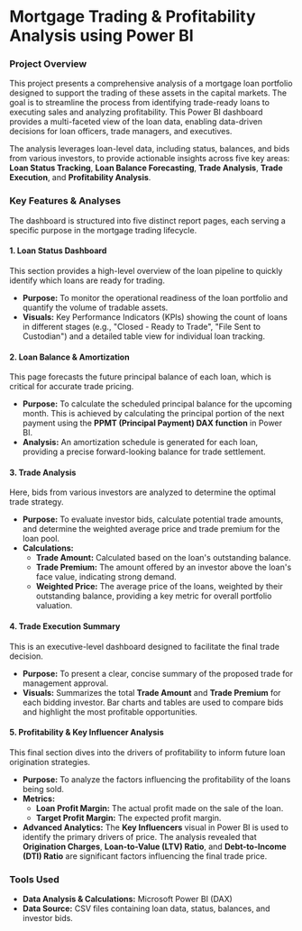 # Mortgage Trading & Profitability Analysis using Power BI

### Project Overview

This project presents a comprehensive analysis of a mortgage loan portfolio designed to support the trading of these assets in the capital markets. The goal is to streamline the process from identifying trade-ready loans to executing sales and analyzing profitability. This Power BI dashboard provides a multi-faceted view of the loan data, enabling data-driven decisions for loan officers, trade managers, and executives.

The analysis leverages loan-level data, including status, balances, and bids from various investors, to provide actionable insights across five key areas: **Loan Status Tracking**, **Loan Balance Forecasting**, **Trade Analysis**, **Trade Execution**, and **Profitability Analysis**.

###  Key Features & Analyses

The dashboard is structured into five distinct report pages, each serving a specific purpose in the mortgage trading lifecycle.

#### 1.  Loan Status Dashboard
This section provides a high-level overview of the loan pipeline to quickly identify which loans are ready for trading.
* **Purpose:** To monitor the operational readiness of the loan portfolio and quantify the volume of tradable assets.
* **Visuals:** Key Performance Indicators (KPIs) showing the count of loans in different stages (e.g., "Closed - Ready to Trade", "File Sent to Custodian") and a detailed table view for individual loan tracking.

#### 2.  Loan Balance & Amortization
This page forecasts the future principal balance of each loan, which is critical for accurate trade pricing.
* **Purpose:** To calculate the scheduled principal balance for the upcoming month. This is achieved by calculating the principal portion of the next payment using the **PPMT (Principal Payment) DAX function** in Power BI.
* **Analysis:** An amortization schedule is generated for each loan, providing a precise forward-looking balance for trade settlement.

#### 3.  Trade Analysis
Here, bids from various investors are analyzed to determine the optimal trade strategy.
* **Purpose:** To evaluate investor bids, calculate potential trade amounts, and determine the weighted average price and trade premium for the loan pool.
* **Calculations:**
    * **Trade Amount:** Calculated based on the loan's outstanding balance.
    * **Trade Premium:** The amount offered by an investor above the loan's face value, indicating strong demand.
    * **Weighted Price:** The average price of the loans, weighted by their outstanding balance, providing a key metric for overall portfolio valuation.

#### 4.  Trade Execution Summary
This is an executive-level dashboard designed to facilitate the final trade decision.
* **Purpose:** To present a clear, concise summary of the proposed trade for management approval.
* **Visuals:** Summarizes the total **Trade Amount** and **Trade Premium** for each bidding investor. Bar charts and tables are used to compare bids and highlight the most profitable opportunities.

#### 5.  Profitability & Key Influencer Analysis
This final section dives into the drivers of profitability to inform future loan origination strategies.
* **Purpose:** To analyze the factors influencing the profitability of the loans being sold.
* **Metrics:**
    * **Loan Profit Margin:** The actual profit made on the sale of the loan.
    * **Target Profit Margin:** The expected profit margin.
* **Advanced Analytics:** The **Key Influencers** visual in Power BI is used to identify the primary drivers of price. The analysis revealed that **Origination Charges**, **Loan-to-Value (LTV) Ratio**, and **Debt-to-Income (DTI) Ratio** are significant factors influencing the final trade price.

### Tools Used
* **Data Analysis & Calculations:** Microsoft Power BI (DAX)
* **Data Source:** CSV files containing loan data, status, balances, and investor bids.
